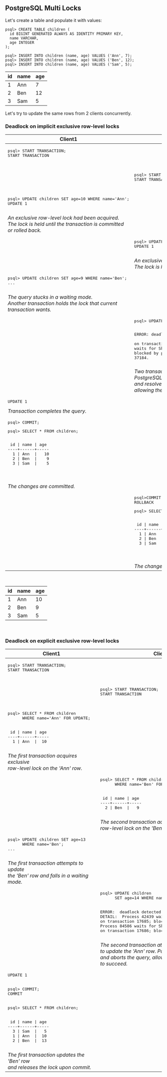 
## PostgreSQL Multi Locks

Let's create a table and populate it with values:

```
psql> CREATE TABLE children (  
  id BIGINT GENERATED ALWAYS AS IDENTITY PRIMARY KEY,  
  name VARCHAR,  
  age INTEGER  
);

psql> INSERT INTO children (name, age) VALUES ('Ann', 7);   
psql> INSERT INTO children (name, age) VALUES ('Ben', 12);
psql> INSERT INTO children (name, age) VALUES ('Sam', 5);
```

  
| id      | name | age |
| ----------- | ----------- | ----------- |
|1|Ann|7|
|2|Ben|12|  
|3|Sam|5| 
   
Let's try to update the same rows from 2 clients concurrently.

### Deadlock on implicit exclusive row-level locks 
   
   
<table>
  <thead>
    <th>Client1</th>
    <th>Client2</th>
  </thead>
  <tbody>
  <tr>
    <td>
      <pre>
psql> START TRANSACTION;
START TRANSACTION
      </pre>
    </td>
    <td></td>
  </tr>
  <tr>
    <td></td>
    <td>
      <pre>
psql> START TRANSACTION;
START TRANSACTION
      </pre>
    </td>
  </tr>
  <tr>
    <td>
      <pre>
psql> UPDATE children SET age=10 WHERE name='Ann';
UPDATE 1
      </pre>
      <i>
        An exclusive row-level lock had been acquired.<br />
        The lock is held until the transaction is committed or rolled back.
      </i>
    </td>
    <td> </td>
  </tr>
  <tr>
    <td> </td>
    <td>
      <pre>
psql> UPDATE children SET age=13 WHERE name='Ben';
UPDATE 1
      </pre>
      <i>
      An exclusive row-level lock had been acquired.<br />
      The lock is held until the transaction is committed or rolled back.
      </i>
    </td>
  </tr>
  <tr>
    <td>
      <pre>
psql> UPDATE children SET age=9 WHERE name='Ben';
...
      </pre>
      <i>The query stucks in a waiting mode. <br />
      Another transaction holds the lock that current transaction wants.</i>
    </td>
    <td></td>
  </tr>
  <tr>
    <td></td>
    <td>
      <pre>
psql> UPDATE children SET age=5 WHERE name='Ann';

ERROR:  deadlock detected
DETAIL:  Process 37184 waits for ShareLock <br />on transaction 17500; blocked by process 37281.
Process 37281 waits for ShareLock on transaction 17501; <br />blocked by process 37184.
      </pre>
      <i>Two transactions each hold locks that the other wants.<br /> 
      PostgreSQL automatically detects deadlock situations <br />
      and resolves them by aborting one of transactions, <br />
      allowing the other to complete. </i>
    </td>
  </tr>
  <tr>
    <td>
      <pre>UPDATE 1</pre>
      <i>Transaction completes the query.</i>
    </td>
    <td></td>
  </tr>
  <tr>
    <td>
      <pre>psql> COMMIT;</pre>
      <pre>
psql> SELECT * FROM children;
<p>
 id | name | age
----+------+-----
  1 | Ann  |   10
  2 | Ben  |    9
  3 | Sam  |    5
</p>
    </pre>
    <i>The changes are committed.</i>
    </td>
    <td></td>
  </tr>
  <tr>
    <td></td>
    <td>
      <pre>
psql>COMMIT;
ROLLBACK</pre>
      <pre>
psql> SELECT * FROM children;
<p>
 id | name | age
----+------+-----
  1 | Ann  |   10
  2 | Ben  |    9
  3 | Sam  |    5
</p>
    </pre>
      <i>The changes are rolled back.</i>
    </td>
  </tr>
  </tbody>
</table>
<br>

| id      | name | age |
| ----------- | ----------- | ----------- |
|1|Ann|10|
|2|Ben|9|  
|3|Sam|5| 

<br>


### Deadlock on explicit exclusive row-level locks    
   
   
<table>
  <thead>
    <th>Client1</th>
    <th>Client2</th>
  </thead>
  <tbody>
    <tr>
      <td>
        <pre>
psql> START TRANSACTION;
START TRANSACTION
        </pre>
      </td>
      <td></td>
    </tr>
    <tr>
      <td></td>
      <td>
        <pre>
psql> START TRANSACTION;
START TRANSACTION
        </pre>
      </td>
    </tr>
    <tr>
      <td>
        <pre>
psql> SELECT * FROM children    
      WHERE name='Ann' FOR UPDATE;
<br>
 id | name | age
----+------+-----
  1 | Ann  |  10
        </pre>
        <i>The first transaction acquires exclusive <br />
          row-level lock on the 'Ann' row.</i>
      </td>
      <td></td>
    </tr>
    <tr>
      <td></td>
      <td>
        <pre>
psql> SELECT * FROM children    
      WHERE name='Ben' FOR UPDATE;
<br>
 id | name | age
----+------+-----
  2 | Ben  |   9
        </pre>
        <i>The second transaction acquires exclusive<br /> 
          row-level lock on the 'Ben' row.</i>
      </td>
    </tr>
    <tr>
      <td>
        <pre>
psql> UPDATE children SET age=13    
      WHERE name='Ben';
...
        </pre>
        <i>The first transaction attempts to update<br />
          the 'Ben' row and falls in a waiting mode.</i>
      </td>
      <td></td>
    </tr>
    <tr>
      <td></td>
      <td>
        <pre>
psql> UPDATE children    
      SET age=14 WHERE name='Ann';
<br>
ERROR:  deadlock detected
DETAIL:  Process 42439 waits for ShareLock    
on transaction 17685; blocked by process 84586.    
Process 84586 waits for ShareLock    
on transaction 17686; blocked by process 42439.
        </pre>
        <i>The second transaction attempts<br />
          to update the 'Ann' row. Postgres detects deadlock<br />    
          and aborts the query, allowing the first transaction<br />     
          to succeed.</i>
      </td>
    </tr>
     <tr>
      <td>
        <pre>
UPDATE 1
<br>
psql> COMMIT;
COMMIT
<br>
psql> SELECT * FROM children;
<br>
 id | name | age
----+------+-----
  3 | Sam  |   5
  1 | Ann  |  10
  2 | Ben  |  13
        </pre>
        <i>The first transaction updates the 'Ben' row<br />  
          and releases the lock upon commit.</i>
      </td>
      <td></td>
    </tr> 
  </tbody>
</table>


